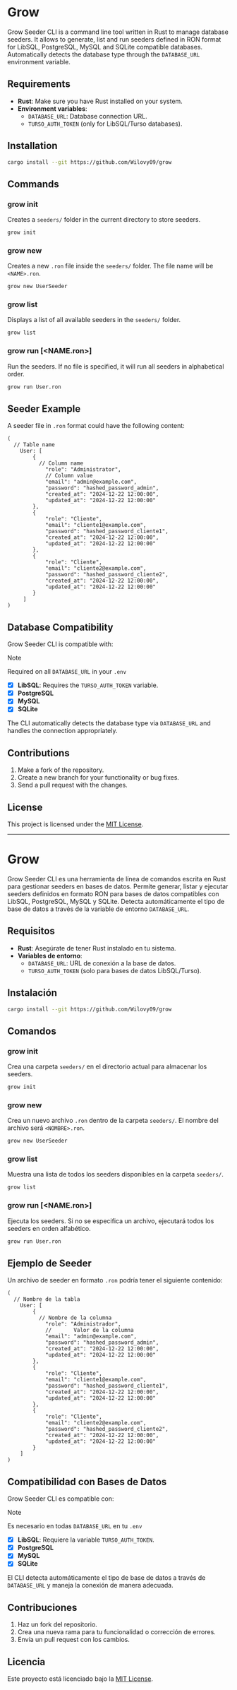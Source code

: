 # Grow

Grow Seeder CLI is a command line tool written in Rust to manage database seeders. It allows to generate, list and run seeders defined in RON format for LibSQL, PostgreSQL, MySQL and SQLite compatible databases. Automatically detects the database type through the `DATABASE_URL` environment variable.

## Requirements

- **Rust**: Make sure you have Rust installed on your system.
- **Environment variables**:
  - `DATABASE_URL`: Database connection URL.
  - `TURSO_AUTH_TOKEN` (only for LibSQL/Turso databases).

## Installation

```bash
cargo install --git https://github.com/Wilovy09/grow 
```

## Commands

### grow init

Creates a `seeders/` folder in the current directory to store seeders.

```bash
grow init
```

### grow new <NAME>

Creates a new `.ron` file inside the `seeders/` folder. The file name will be `<NAME>.ron`.

```bash
grow new UserSeeder
```

### grow list

Displays a list of all available seeders in the `seeders/` folder.

```bash
grow list
```

### grow run [<NAME.ron>]

Run the seeders. If no file is specified, it will run all seeders in alphabetical order.

```bash
grow run User.ron
```

## Seeder Example

A seeder file in `.ron` format could have the following content:

```ron
(
  // Table name
    User: [
        {
          // Column name
            "role": "Administrator",
            // Column value
            "email": "admin@example.com",
            "password": "hashed_password_admin",
            "created_at": "2024-12-22 12:00:00",
            "updated_at": "2024-12-22 12:00:00"
        },
        {
            "role": "Cliente",
            "email": "cliente1@example.com",
            "password": "hashed_password_cliente1",
            "created_at": "2024-12-22 12:00:00",
            "updated_at": "2024-12-22 12:00:00"
        },
        {
            "role": "Cliente",
            "email": "cliente2@example.com",
            "password": "hashed_password_cliente2",
            "created_at": "2024-12-22 12:00:00",
            "updated_at": "2024-12-22 12:00:00"
        }
     ]
)
```

## Database Compatibility

Grow Seeder CLI is compatible with:

> [!NOTE]
> Required on all `DATABASE_URL` in your `.env`

- [x] **LibSQL**: Requires the `TURSO_AUTH_TOKEN` variable.
- [x] **PostgreSQL**
- [x] **MySQL**
- [x] **SQLite**

The CLI automatically detects the database type via `DATABASE_URL` and handles the connection appropriately.

## Contributions

1. Make a fork of the repository.
2. Create a new branch for your functionality or bug fixes.
3. Send a pull request with the changes.

## License

This project is licensed under the [MIT License](LICENSE).

---

# Grow

Grow Seeder CLI es una herramienta de línea de comandos escrita en Rust para gestionar seeders en bases de datos. Permite generar, listar y ejecutar seeders definidos en formato RON para bases de datos compatibles con LibSQL, PostgreSQL, MySQL y SQLite. Detecta automáticamente el tipo de base de datos a través de la variable de entorno `DATABASE_URL`.

## Requisitos

- **Rust**: Asegúrate de tener Rust instalado en tu sistema.
- **Variables de entorno**:
  - `DATABASE_URL`: URL de conexión a la base de datos.
  - `TURSO_AUTH_TOKEN` (solo para bases de datos LibSQL/Turso).

## Instalación

```bash
cargo install --git https://github.com/Wilovy09/grow 
```

## Comandos

### grow init

Crea una carpeta `seeders/` en el directorio actual para almacenar los seeders.

```bash
grow init
```

### grow new <NOMBRE>

Crea un nuevo archivo `.ron` dentro de la carpeta `seeders/`. El nombre del archivo será `<NOMBRE>.ron`.

```bash
grow new UserSeeder
```

### grow list

Muestra una lista de todos los seeders disponibles en la carpeta `seeders/`.

```bash
grow list
```

### grow run [<NAME.ron>]

Ejecuta los seeders. Si no se especifica un archivo, ejecutará todos los seeders en orden alfabético.

```bash
grow run User.ron
```

## Ejemplo de Seeder

Un archivo de seeder en formato `.ron` podría tener el siguiente contenido:

```ron
(
  // Nombre de la tabla
    User: [
        {
          // Nombre de la columna
            "role": "Administrador",
            //       Valor de la columna
            "email": "admin@example.com",
            "password": "hashed_password_admin",
            "created_at": "2024-12-22 12:00:00",
            "updated_at": "2024-12-22 12:00:00"
        },
        {
            "role": "Cliente",
            "email": "cliente1@example.com",
            "password": "hashed_password_cliente1",
            "created_at": "2024-12-22 12:00:00",
            "updated_at": "2024-12-22 12:00:00"
        },
        {
            "role": "Cliente",
            "email": "cliente2@example.com",
            "password": "hashed_password_cliente2",
            "created_at": "2024-12-22 12:00:00",
            "updated_at": "2024-12-22 12:00:00"
        }
    ]
)
```

## Compatibilidad con Bases de Datos

Grow Seeder CLI es compatible con:

> [!NOTE]
> Es necesario en todas `DATABASE_URL` en tu `.env`

- [x] **LibSQL**: Requiere la variable `TURSO_AUTH_TOKEN`.
- [x] **PostgreSQL**
- [x] **MySQL**
- [x] **SQLite**

El CLI detecta automáticamente el tipo de base de datos a través de `DATABASE_URL` y maneja la conexión de manera adecuada.

## Contribuciones

1. Haz un fork del repositorio.
2. Crea una nueva rama para tu funcionalidad o corrección de errores.
3. Envía un pull request con los cambios.

## Licencia

Este proyecto está licenciado bajo la [MIT License](LICENSE).
